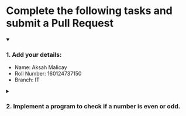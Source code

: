 # Complete the following tasks and submit a Pull Request
<details open>
<summary><h3>1. Add your details: </h3></summary>
<ul>
  <li> Name: Aksah Malicay</li>
  <li> Roll Number: 160124737150</li>
  <li> Branch: IT</li>
</ul>
</details>
<details>
<summary><h3> 2. Implement a program to check if a number is even or odd. </h3></summary>
<ul>
  <li> Create a new file in the repository and add your code. </li>
  <li> Use any programming language of your choice. </li>
</ul>
</details>
